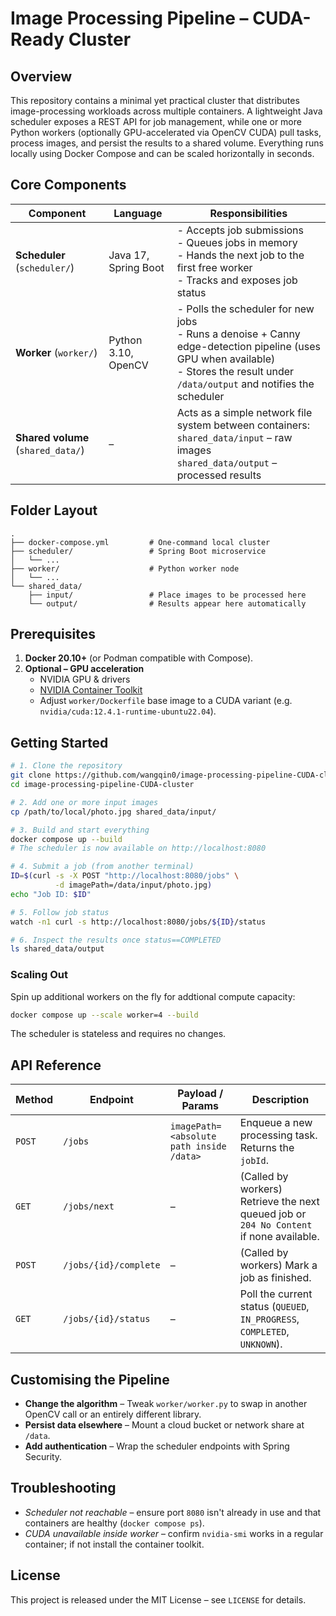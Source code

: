 # Image Processing Pipeline – CUDA-Ready Cluster

## Overview
This repository contains a minimal yet practical cluster that distributes image-processing workloads across multiple containers. A lightweight Java scheduler exposes a REST API for job management, while one or more Python workers (optionally GPU-accelerated via OpenCV CUDA) pull tasks, process images, and persist the results to a shared volume. Everything runs locally using Docker Compose and can be scaled horizontally in seconds.

## Core Components
| Component | Language | Responsibilities |
|-----------|----------|------------------|
| **Scheduler** (`scheduler/`) | Java 17, Spring Boot | - Accepts job submissions<br>- Queues jobs in memory<br>- Hands the next job to the first free worker<br>- Tracks and exposes job status |
| **Worker** (`worker/`) | Python 3.10, OpenCV | - Polls the scheduler for new jobs<br>- Runs a denoise + Canny edge-detection pipeline (uses GPU when available)<br>- Stores the result under `/data/output` and notifies the scheduler |
| **Shared volume** (`shared_data/`) | – | Acts as a simple network file system between containers: <br>`shared_data/input` – raw images <br>`shared_data/output` – processed results |

## Folder Layout
```
.
├── docker-compose.yml         # One-command local cluster
├── scheduler/                 # Spring Boot microservice
│   └── ...
├── worker/                    # Python worker node
│   └── ...
└── shared_data/
    ├── input/                 # Place images to be processed here
    └── output/                # Results appear here automatically
```

## Prerequisites
1. **Docker 20.10+** (or Podman compatible with Compose).
2. **Optional – GPU acceleration**
   - NVIDIA GPU & drivers
   - [NVIDIA Container Toolkit](https://docs.nvidia.com/datacenter/cloud-native/container-toolkit/install-guide.html)
   - Adjust `worker/Dockerfile` base image to a CUDA variant (e.g. `nvidia/cuda:12.4.1-runtime-ubuntu22.04`).

## Getting Started
```bash
# 1. Clone the repository
git clone https://github.com/wangqin0/image-processing-pipeline-CUDA-cluster.git
cd image-processing-pipeline-CUDA-cluster

# 2. Add one or more input images
cp /path/to/local/photo.jpg shared_data/input/

# 3. Build and start everything
docker compose up --build
# The scheduler is now available on http://localhost:8080

# 4. Submit a job (from another terminal)
ID=$(curl -s -X POST "http://localhost:8080/jobs" \
          -d imagePath=/data/input/photo.jpg)
echo "Job ID: $ID"

# 5. Follow job status
watch -n1 curl -s http://localhost:8080/jobs/${ID}/status

# 6. Inspect the results once status==COMPLETED
ls shared_data/output
```

### Scaling Out
Spin up additional workers on the fly for addtional compute capacity:
```bash
docker compose up --scale worker=4 --build
```
The scheduler is stateless and requires no changes.

## API Reference
| Method | Endpoint | Payload / Params | Description |
|--------|----------|------------------|-------------|
| `POST` | `/jobs` | `imagePath=<absolute path inside /data>` | Enqueue a new processing task. Returns the `jobId`. |
| `GET` | `/jobs/next` | – | (Called by workers) Retrieve the next queued job or `204 No Content` if none available. |
| `POST` | `/jobs/{id}/complete` | – | (Called by workers) Mark a job as finished. |
| `GET` | `/jobs/{id}/status` | – | Poll the current status (`QUEUED`, `IN_PROGRESS`, `COMPLETED`, `UNKNOWN`). |

## Customising the Pipeline
* **Change the algorithm** – Tweak `worker/worker.py` to swap in another OpenCV call or an entirely different library.
* **Persist data elsewhere** – Mount a cloud bucket or network share at `/data`.
* **Add authentication** – Wrap the scheduler endpoints with Spring Security.

## Troubleshooting
- _Scheduler not reachable_ – ensure port `8080` isn't already in use and that containers are healthy (`docker compose ps`).
- _CUDA unavailable inside worker_ – confirm `nvidia-smi` works in a regular container; if not install the container toolkit.

## License
This project is released under the MIT License – see `LICENSE` for details. 